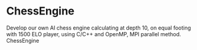 # ChessEngine
Develop our own AI chess engine calculating at depth 10, on equal footing with 1500 ELO player, using C/C++ and OpenMP, MPI parallel method.
ChessEngine
